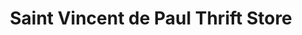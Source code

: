 ---
title: "Saint Vincent de Paul Thrift Store"
url: /apache-junction/saint-vincent-de-paul-thrift-store/
shop: charity
---